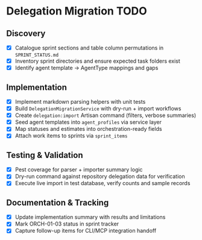 # Delegation Migration TODO

## Discovery
- [x] Catalogue sprint sections and table column permutations in `SPRINT_STATUS.md`
- [x] Inventory sprint directories and ensure expected task folders exist
- [x] Identify agent template → AgentType mappings and gaps

## Implementation
- [x] Implement markdown parsing helpers with unit tests
- [x] Build `DelegationMigrationService` with dry-run + import workflows
- [x] Create `delegation:import` Artisan command (filters, verbose summaries)
- [x] Seed agent templates into `agent_profiles` via service layer
- [x] Map statuses and estimates into orchestration-ready fields
- [x] Attach work items to sprints via `sprint_items`

## Testing & Validation
- [x] Pest coverage for parser + importer summary logic
- [x] Dry-run command against repository delegation data for verification
- [x] Execute live import in test database, verify counts and sample records

## Documentation & Tracking
- [x] Update implementation summary with results and limitations
- [x] Mark ORCH-01-03 status in sprint tracker
- [x] Capture follow-up items for CLI/MCP integration handoff
